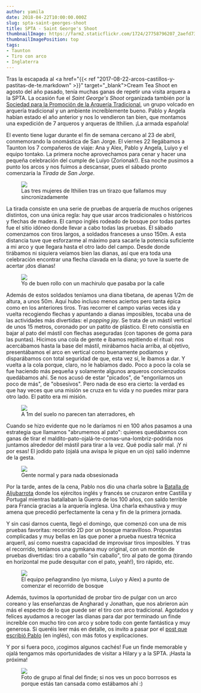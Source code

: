 ```yaml
---
author: yamila
date: 2018-04-22T10:00:00.000Z
slug: spta-saint-georges-shoot
title: SPTA - Saint George's Shoot
thumbnailImage: https://farm2.staticflickr.com/1724/27758796207_2aefd739bc_b.jpg
thumbnailImagePosition: top
tags:
- Taunton
- Tiro con arco
- Inglaterra
---
```


Tras la escapada al <a href="{{< ref "2017-08-22-arcos-castillos-y-pastitas-de-te.markdown" >}}" target="_blank">Cream Tea Shoot</a> en agosto del año pasado, tenía muchas ganas de repetir una visita arquera a la SPTA. La ocasión fue el <em>Saint George's Shoot</em> organizada también por la <a href="http://www.traditional-archery.org/" target="_blank">Sociedad para la Promoción de la Arquería Tradicional</a>, un grupo volcado en arquería tradicional y un ambiente increíblemente bueno. Pablo y Angela habían estado el año anterior y nos lo vendieron tan bien, que montamos una expedición de 7 arqueros y arqueras de Ithilien. ¡La armada española!

<!-- more -->

El evento tiene lugar durante el fin de semana cercano al 23 de abril, conmemorando la onomástica de San Jorge. El viernes 22 llegábamos a Taunton los 7 compañeros de viaje: Ana y Alex, Pablo y Angela, Luiyo y el equipo tontako. La primera noche aprovechamos para cenar y hacer una pequeña celebración del cumple de Luiyo (Zorionak!). Esa noche pusimos a punto los arcos y nos fuimos a descansar, pues el sábado pronto comenzaría la <em>Tirada de San Jorge</em>.

<figure>
<img src="https://farm2.staticflickr.com/1722/27758795967_191f9d57b7_h.jpg" />
<figcaption>Las tres mujeres de Ithilien tras un tirazo que fallamos muy sincronizadamente</figcaption>
</figure>

La tirada consiste en una serie de pruebas de arquería de muchos orígenes distintos, con una única regla: hay que usar arcos tradicionales o históricos y flechas de madera. El campo inglés rodeado de bosque por todas partes fue el sitio idóneo donde llevar a cabo todas las pruebas. El sábado comenzamos con tiros largos, a soldados franceses a unso 150m. A esta distancia tuve que esforzarme al máximo para sacarle la potencia suficiente a mi arco y que llegara hasta el otro lado del campo. Desde donde tirábamos ni siquiera veíamos bien las dianas, así que era toda una celebración encontrar una flecha clavada en la diana; yo tuve la suerte de acertar ¡dos dianas!

<figure>
<img src="https://farm2.staticflickr.com/1749/27758795587_32bd9afa28_h.jpg" />
<figcaption>Yo de buen rollo con un machirulo que pasaba por la calle</figcaption>
</figure>


Además de estos soldados teníamos una diana tibetana, de apenas 1/2m de altura, a unos 50m. Aquí hubo incluso menos aciertos pero tanta épica como en los anteriores tiros. Tras recorrer el campo varias veces ida y vuelta recogiendo flechas y apuntando a dianas imposibles, tocaba una de las actividades más divertidas: el <em>popping jay</em>. Se trata de un mástil vertical de unos 15 metros, coronado por un patito de plástico. El reto consistía en bajar al pato del mástil con flechas aseguradas (con tapones de goma para las puntas). Hicimos una cola de gente e íbamos repitiendo el ritual: nos acercábamos hasta la base del mástil, mirábamos hacia arriba, al objetivo, presentábamos el arco en vertical como buenamente podíamos y disparábamos con total seguridad de que, esta vez sí, le íbamos a dar. Y vuelta a la cola porque, claro, no le habíamos dado. Poco a poco la cola se fue haciendo más pequeña y solamente algunos arqueros concienzudos quedábamos ahí. Se nos acusó de estar "picados", de "engorilarnos un poco de más", de "obsesivos". Pero nada de eso era cierto: la verdad es que hay veces que una misión se cruza en tu vida y no puedes mirar para otro lado. El patito era mi misión.

<figure>
<img src="https://farm2.staticflickr.com/1741/41909943764_50e0054e73_h.jpg" />
<figcaption>A 1m del suelo no parecen tan aterradores, eh</figcaption>
</figure>

Cuando se hizo evidente que no le daríamos ni en 100 años pasamos a una estrategia que llamamos "abrumemos al pato": quienes quedábamos con ganas de tirar el maldito-pato-ojalá-te-comas-una-lombriz-podrida nos juntamos alrededor del mástil para tirar a la vez. Qué podía salir mal. ¡Y ni por esas! El jodido pato (ojalá una avispa le pique en un ojo) salió indemne de la gesta.

<figure>
<img src="https://farm2.staticflickr.com/1743/41909942844_fe89152899_h.jpg" />
<figcaption>Gente normal y para nada obsesionada</figcaption>
</figure>

Por la tarde, antes de la cena, Pablo nos dio una charla sobre la <a href="https://es.wikipedia.org/wiki/Batalla_de_Aljubarrota" target="_blank">Batalla de Aljubarrota</a> donde los ejércitos inglés y francés se cruzaron entre Castilla y Portugal mientras batallaban la Guerra de los 100 años, con saldo terrible para Francia gracias a la arquería inglesa. Una charla exhaustiva y muy amena que precedió perfectamente la cena y fin de la primera jornada.

Y sin casi darnos cuenta, llegó el domingo, que comenzó con una de mis pruebas favoritas: recorrido 2D por un bosque maravilloso. Propuestas complicadas y muy bellas en las que poner a prueba nuestra técnica arqueril, así como nuestra capacidad de improvisar tiros imposibles. Y tras el recorrido, teníamos una gymkana muy original, con un montón de pruebas divertidas: tiro a caballo "sin caballo", tiro al pato de goma (tirando en horizontal me pude desquitar con el pato, yeah!), tiro rápido, etc.

<figure>
<img src="https://farm2.staticflickr.com/1734/27758794377_48d67638a6_h.jpg" />
<figcaption>El equipo peñagrandino (yo misma, Luiyo y Alex) a punto de comenzar el recorrido de bosque</figcaption>
</figure>

Además, tuvimos la oportunidad de probar tiro de pulgar con un arco coreano y las enseñanzas de Angharad y Jonathan, que nos abrieron aún más el espectro de lo que puede ser el tiro con arco tradicional. Agotados y felices ayudamos a recoger las dianas para dar por terminado un finde increíble con mucho tiro con arco y sobre todo con gente fantástica y muy generosa. Si queréis leer más en detalle, os invito a pasar por el <a href="https://blog.aljaba.net/spta-st-georges-shoot-at-huish-woods-taunton-2018/" target="_blank">post que escribió Pablo</a> (en inglés), con más fotos y explicaciones.

Y por si fuera poco, ¡cogimos algunos cachés! Fue un finde memorable y ojalá tengamos más oportunidades de visitar a Hilary y a la SPTA. ¡Hasta la próxima!

<figure>
<img src="https://farm2.staticflickr.com/1756/41909942454_8e1fcc6766_b.jpg" />
<figcaption>Foto de grupo al final del finde; si nos ves un poco borrosos es porque estás tan cansada como estábamos ahí :)</figcaption>
</figure>
